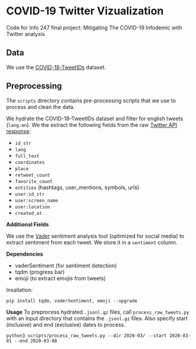 # COVID-19 Twitter Vizualization
Code for Info 247 final project: Mitigating The COVID-19 Infodemic with Twitter analysis

## Data
We use the [COVID-18-TweetIDs](https://github.com/echen102/COVID-19-TweetIDs) dataset.

## Preprocessing

The `scripts` directory contains pre-processing scripts that we use to process and clean the data.

We hydrate the COVID-18-TweetIDs dataset and filter for english tweets (`lang:en`). We the extract the following fields from the raw [Twitter API response](https://developer.twitter.com/en/docs/tweets/data-dictionary/overview/tweet-object):
- `id_str`
- `lang`
- `full_text`
- `coordinates`
- `place`
- `retweet_count`
- `favorite_count`
- `entities` (hashtags, user_mentions, symbols, urls)
- `user:id_str`
- `user:screen_name`
- `user:location`
- `created_at`

**Additional Fields**

We use the [Vader](http://comp.social.gatech.edu/papers/icwsm14.vader.hutto.pdf) sentiment analysis tool (optimized for social media) to extract sentiment from each tweet. We store it in a `sentiment` column.

**Dependencies**

- vaderSentiment (for sentiment detection)
- tqdm (progress bar)
- emoji (to extract emojis from tweets)

Insallation:
```
pip install tqdm, vaderSentiment, emoji --upgrade
```

**Usage**
To preprocess hydrated `.jsonl.gz` files, call `process_raw_tweets.py` with an input directory that contains the `.jsonl.gz` files. Also specify start (inclusive) and end (exclusive) dates to process.
```
python3 scripts/process_raw_tweets.py --dir 2020-03/ --start 2020-03-01 --end 2020-03-08
```


